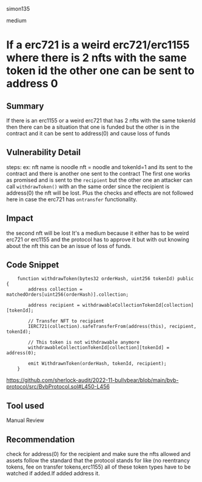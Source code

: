 simon135

medium

# If a erc721 is  a weird erc721/erc1155  where there is 2 nfts with the same token id  the other one can be sent to address 0

## Summary
If there is an erc1155 or a weird erc721 that has 2 nfts with the same tokenId then there can be a situation that one is funded but the other is  in the contract and it can be sent to address(0) and cause loss of funds 
## Vulnerability Detail
steps:
ex: nft name is noodle
nft =   noodle  and tokenId=1
and its sent to the contract 
and there is another one sent to the contract
The first one works as promised and is sent to the  `recipient`
but the other one  an attacker can call `withdrawToken()` with an the same order  since 
the recipient is address(0) the nft will be lost.
Plus the checks and effects are not followed here in case the erc721 has `ontransfer` functionality.

 
## Impact
the second nft will be lost 
It's a medium because it either has to be weird erc721 or erc1155 and the protocol has to approve it but with out knowing about the nft this can be an issue of loss of funds.
## Code Snippet
```solidity 
    function withdrawToken(bytes32 orderHash, uint256 tokenId) public {
        address collection = matchedOrders[uint256(orderHash)].collection;

        address recipient = withdrawableCollectionTokenId[collection][tokenId];

        // Transfer NFT to recipient
        IERC721(collection).safeTransferFrom(address(this), recipient, tokenId);

        // This token is not withdrawable anymore
        withdrawableCollectionTokenId[collection][tokenId] = address(0);

        emit WithdrawnToken(orderHash, tokenId, recipient);
    }
```
https://github.com/sherlock-audit/2022-11-bullvbear/blob/main/bvb-protocol/src/BvbProtocol.sol#L450-L456

## Tool used

Manual Review

## Recommendation
check for address(0) for the recipient and make sure the nfts allowed and assets follow the standard that the protocol stands for like (no reentrancy tokens, fee on transfer tokens,erc1155) all of these token types have to be watched if added.If added address it.
